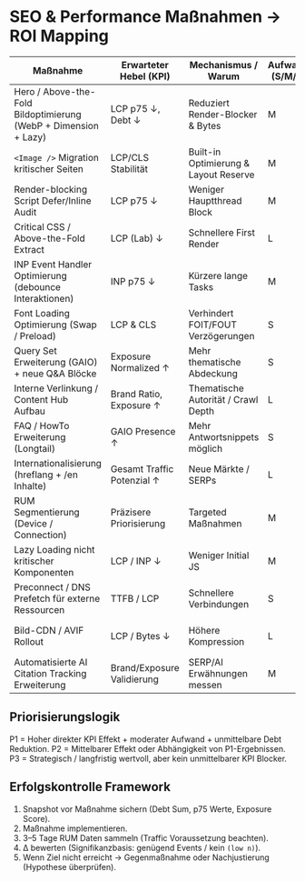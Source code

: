 # SEO & Performance Maßnahmen → ROI Mapping

| Maßnahme | Erwarteter Hebel (KPI) | Mechanismus / Warum | Aufwand (S/M/L) | Priorität (P1..P3) | Bezug Debt / KPI | Erfolgsindikator |
|----------|------------------------|---------------------|-----------------|-------------------|------------------|------------------|
| Hero / Above-the-Fold Bildoptimierung (WebP + Dimension + Lazy) | LCP p75 ↓, Debt ↓ | Reduziert Render-Blocker & Bytes | M | P1 | Höchste LCP URLs | - Δ LCP Top 3 ↓ >15% |
| `<Image />` Migration kritischer Seiten | LCP/CLS Stabilität | Built-in Optimierung & Layout Reserve | M | P1 | Debt Aggregat | - CLS stabil, LCP Debt ↓ |
| Render-blocking Script Defer/Inline Audit | LCP p75 ↓ | Weniger Hauptthread Block | M | P1 | Langsamste URLs | - TBT / LCP Verbesserung |
| Critical CSS / Above-the-Fold Extract | LCP (Lab) ↓ | Schnellere First Render | L | P2 | High Traffic Pages | - Lab LCP ↓ 10% |
| INP Event Handler Optimierung (debounce Interaktionen) | INP p75 ↓ | Kürzere lange Tasks | M | P2 | RUM INP Top URLs | - INP p75 < Ziel |
| Font Loading Optimierung (Swap / Preload) | LCP & CLS | Verhindert FOIT/FOUT Verzögerungen | S | P2 | Global | - LCP -5% |
| Query Set Erweiterung (GAIO) + neue Q&A Blöcke | Exposure Normalized ↑ | Mehr thematische Abdeckung | S | P1 | Exposure Historie | - Normalized Score > 70 |
| Interne Verlinkung / Content Hub Aufbau | Brand Ratio, Exposure ↑ | Thematische Autorität / Crawl Depth | L | P2 | Coverage Map | - Brand Ratio Trend + |
| FAQ / HowTo Erweiterung (Longtail) | GAIO Presence ↑ | Mehr Antwortsnippets möglich | S | P3 | Query Coverage | - Anzahl Queries mit AnswerBlock |
| Internationalisierung (hreflang + /en Inhalte) | Gesamt Traffic Potenzial ↑ | Neue Märkte / SERPs | L | P3 | hreflang Plan | - hreflang Deployment |
| RUM Segmentierung (Device / Connection) | Präzisere Priorisierung | Targeted Maßnahmen | M | P2 | Debt Weighted | - Segment Debt Differenz sichtbar |
| Lazy Loading nicht kritischer Komponenten | LCP / INP ↓ | Weniger Initial JS | M | P2 | Hydration Profil | - JS Payload ↓ |
| Preconnect / DNS Prefetch für externe Ressourcen | TTFB / LCP | Schnellere Verbindungen | S | P3 | Netzwerk Audit | - Resource Timing Gains |
| Bild-CDN / AVIF Rollout | LCP / Bytes ↓ | Höhere Kompression | L | P3 | Media Inventory | - Durchschnitt Bildgröße ↓ 25% |
| Automatisierte AI Citation Tracking Erweiterung | Brand/Exposure Validierung | SERP/AI Erwähnungen messen | M | P3 | Citation Logs | - 5+ dokumentierte Zitationen |

## Priorisierungslogik
P1 = Hoher direkter KPI Effekt + moderater Aufwand + unmittelbare Debt Reduktion.
P2 = Mittelbarer Effekt oder Abhängigkeit von P1-Ergebnissen.
P3 = Strategisch / langfristig wertvoll, aber kein unmittelbarer KPI Blocker.

## Erfolgskontrolle Framework
1. Snapshot vor Maßnahme sichern (Debt Sum, p75 Werte, Exposure Score).
2. Maßnahme implementieren.
3. 3–5 Tage RUM Daten sammeln (Traffic Voraussetzung beachten).
4. Δ bewerten (Signifikanzbasis: genügend Events / kein `(low n)`).
5. Wenn Ziel nicht erreicht → Gegenmaßnahme oder Nachjustierung (Hypothese überprüfen).
